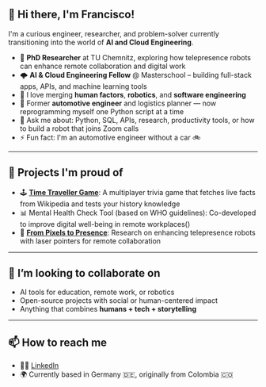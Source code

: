 ## 👋 Hi there, I'm Francisco!

I'm a curious engineer, researcher, and problem-solver currently transitioning into the world of **AI and Cloud Engineering**.

- 🧠 **PhD Researcher** at TU Chemnitz, exploring how telepresence robots can enhance remote collaboration and digital work  
- 🌩️ **AI & Cloud Engineering Fellow** @ Masterschool – building full-stack apps, APIs, and machine learning tools  
- 🤖 I love merging **human factors**, **robotics**, and **software engineering**  
- 🔧 Former **automotive engineer** and logistics planner — now reprogramming myself one Python script at a time  
- 💬 Ask me about: Python, SQL, APIs, research, productivity tools, or how to build a robot that joins Zoom calls  
- ⚡ Fun fact: I'm an automotive engineer without a car 🚲  

---

## 🚀 Projects I'm proud of

- 🕹️ [**Time Traveller Game**](https://github.com/yourusername/time-traveller-game): A multiplayer trivia game that fetches live facts from Wikipedia and tests your history knowledge  
- 📊 Mental Health Check Tool (based on WHO guidelines): Co-developed to improve digital well-being in remote workplaces()  
- 📡 [**From Pixels to Presence**](https://industry-science.com/en/articles/from-pixels-to-presence): Research on enhancing telepresence robots with laser pointers for remote collaboration 

---

## 🤝 I’m looking to collaborate on

- AI tools for education, remote work, or robotics  
- Open-source projects with social or human-centered impact  
- Anything that combines **humans + tech + storytelling**

---

## 📫 How to reach me

- 🧑‍💼 [LinkedIn](https://www.linkedin.com/in/francisco-hernandez-col-ger/)  
- 🌍 Currently based in Germany 🇩🇪, originally from Colombia 🇨🇴  

